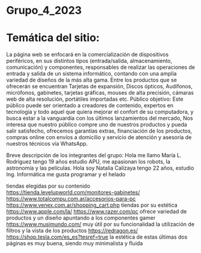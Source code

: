 # Grupo_4_2023
# Temática del sitio:
La página web se enfocará en la comercialización de dispositivos periféricos, en sus distintos tipos (entrada/salida, almacenamiento, comunicación) y componentes, responsables de realizar las operaciones de entrada y salida de un sistema informático, contando con una amplia variedad de diseños de la más alta gama. Entre los productos que se ofrecerán se encuentran Tarjetas de expansión, Discos ópticos, Audífonos, micrófonos, gabinetes, tarjetas gráficas, mouses de alta precisión, cámaras web de alta resolución, portátiles importadas etc.
Público objetivo:
Este público puede ser orientado a creadores de contenido, expertos en tecnología y todo aquel que quiera mejorar el confort de su computadora, y busca estar a la vanguardia con los últimos lanzamientos del mercado, 
Nos interesa que nuestro público compre uno de nuestros productos y pueda salir satisfecho, ofrecemos garantías extras, financiación de los productos, compras online con envíos a domicilio y servicio de atención y asesoría de nuestros técnicos vía WhatsApp. 

Breve descripción de los integrantes del grupo: 
Hola me llamo María L. Rodríguez tengo 19 años estudio APU, me apasionan los robots, la astronomía y las películas.
Hola soy Natalia Calizaya tengo 22 años, estudio Ing. Informática me gusta programar y el helado

tiendas elegidas por su contenido
https://tienda.levelupworld.com/monitores-gabinetes/
https://www.totalcompu.com.ar/accesorios-para-pc
https://www.venex.com.ar/shopping_cart.php
tiendas por su estética
https://www.apple.com/la/
https://www.razer.com/pc
ofrece variedad de productos y un diseño apuntando a los componentes gamer
https://www.musimundo.com/
muy útil por su funcionalidad la utilización de filtros y la vista de los productos 
https://redragon.es/
https://shop.tesla.com/es_es?tesref=true
la estética de estas últimas dos páginas es muy buena, siendo muy minimalista y fluida

